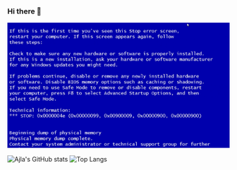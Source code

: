 ### Hi there 👋

<div align="center">
  <img src="https://github.com/ajla-brdarevic/ajla-brdarevic/blob/main/giphy.gif">
</div>

![Ajla's GitHub stats](https://github-readme-stats.vercel.app/api?username=ajla-brdarevic&show_icons=true&theme=material-palenight&rank_icon=github)
![Top Langs](https://github-readme-stats.vercel.app/api/top-langs/?username=ajla-brdarevic&layout=compact&theme=material-palenight&card_width=470)

